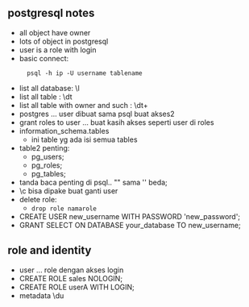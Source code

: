 ## postgresql notes
- all object have owner
- lots of object in postgresql
- user is a role with login
- basic connect:
  ```
    psql -h ip -U username tablename
  ```
- list all database: \l
- list all table : \dt
- list all table with owner and such : \dt+
- postgres ... user dibuat sama psql buat akses2
- grant roles to user ... buat kasih akses seperti user di roles
- information_schema.tables
  - ini table yg ada isi semua tables
- table2 penting:
  - pg_users;
  - pg_roles;
  - pg_tables;
- tanda baca penting di psql.. "" sama '' beda;
- \c bisa dipake buat ganti user
- delete role:
  - ``` drop role namarole ```
- CREATE USER new_username WITH PASSWORD 'new_password';
- GRANT SELECT ON DATABASE your_database TO new_username;

## role and identity
- user ... role dengan akses login
- CREATE ROLE sales NOLOGIN;
- CREATE ROLE userA WITH LOGIN;
- metadata \du 
